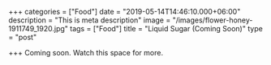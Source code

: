 +++
categories = ["Food"]
date = "2019-05-14T14:46:10.000+06:00"
description = "This is meta description"
image = "/images/flower-honey-1911749_1920.jpg"
tags = ["Food"]
title = "Liquid Sugar (Coming Soon)"
type = "post"

+++
Coming soon. Watch this space for more.
